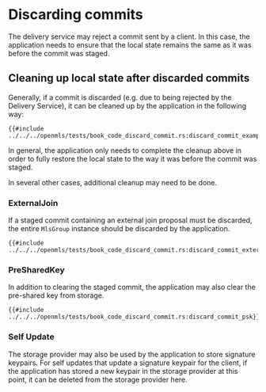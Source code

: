 # Discarding commits

The delivery service may reject a commit sent by a client. In this case, the application needs to ensure that the local state remains the same as it was before the commit was staged.

## Cleaning up local state after discarded commits

Generally, if a commit is discarded (e.g. due to being rejected by the Delivery Service), it can be cleaned up by the application in the following way:

```rust,no_run,noplayground
{{#include ../../../openmls/tests/book_code_discard_commit.rs:discard_commit_example}}
```

In general, the application only needs to complete the cleanup above in order to fully restore the local state to the way it was before the commit was staged.

In several other cases, additional cleanup may need to be done.

### ExternalJoin

If a staged commit containing an external join proposal must be discarded, the entire `MlsGroup` instance should be discarded by the application.

```rust,no_run,noplayground
{{#include ../../../openmls/tests/book_code_discard_commit.rs:discard_commit_external_join}}
```

### PreSharedKey

In addition to clearing the staged commit, the application may also clear the pre-shared key from storage.

```rust,no_run,noplayground
{{#include ../../../openmls/tests/book_code_discard_commit.rs:discard_commit_psk}}
```

### Self Update

The storage provider may also be used by the application to store signature keypairs. For self updates that update a signature keypair for the client, if the application has stored a new keypair in the storage provider at this point, it can be deleted from the storage provider here.
